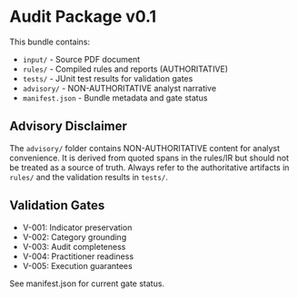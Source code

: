 # Audit Package v0.1

This bundle contains:

- `input/` - Source PDF document
- `rules/` - Compiled rules and reports (AUTHORITATIVE)
- `tests/` - JUnit test results for validation gates
- `advisory/` - NON-AUTHORITATIVE analyst narrative
- `manifest.json` - Bundle metadata and gate status

## Advisory Disclaimer

The `advisory/` folder contains NON-AUTHORITATIVE content for analyst convenience.
It is derived from quoted spans in the rules/IR but should not be treated as
a source of truth. Always refer to the authoritative artifacts in `rules/` and
the validation results in `tests/`.

## Validation Gates

- V-001: Indicator preservation
- V-002: Category grounding  
- V-003: Audit completeness
- V-004: Practitioner readiness
- V-005: Execution guarantees

See manifest.json for current gate status.
